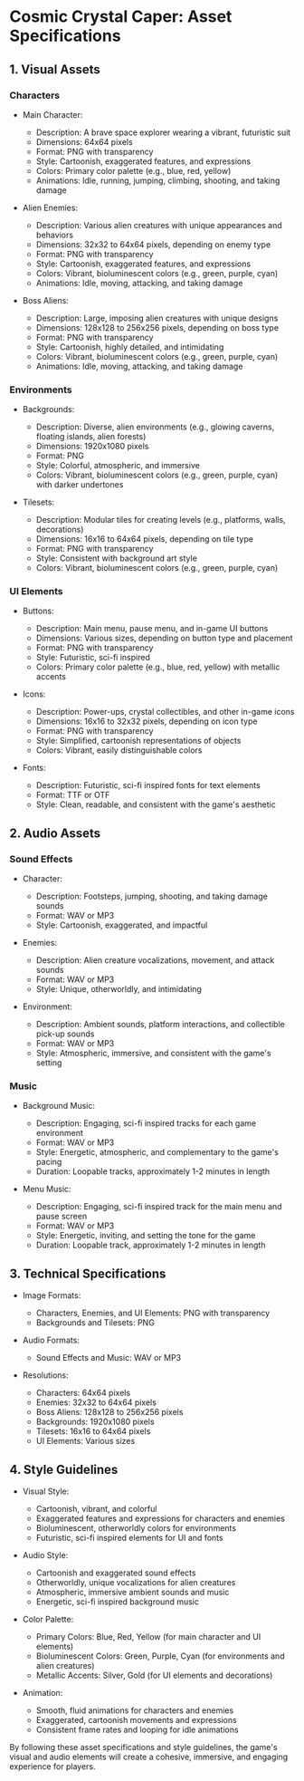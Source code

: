 # Cosmic Crystal Caper: Asset Specifications

## 1. Visual Assets

### Characters
- Main Character:
  - Description: A brave space explorer wearing a vibrant, futuristic suit
  - Dimensions: 64x64 pixels
  - Format: PNG with transparency
  - Style: Cartoonish, exaggerated features, and expressions
  - Colors: Primary color palette (e.g., blue, red, yellow)
  - Animations: Idle, running, jumping, climbing, shooting, and taking damage

- Alien Enemies:
  - Description: Various alien creatures with unique appearances and behaviors
  - Dimensions: 32x32 to 64x64 pixels, depending on enemy type
  - Format: PNG with transparency
  - Style: Cartoonish, exaggerated features, and expressions
  - Colors: Vibrant, bioluminescent colors (e.g., green, purple, cyan)
  - Animations: Idle, moving, attacking, and taking damage

- Boss Aliens:
  - Description: Large, imposing alien creatures with unique designs
  - Dimensions: 128x128 to 256x256 pixels, depending on boss type
  - Format: PNG with transparency
  - Style: Cartoonish, highly detailed, and intimidating
  - Colors: Vibrant, bioluminescent colors (e.g., green, purple, cyan)
  - Animations: Idle, moving, attacking, and taking damage

### Environments
- Backgrounds:
  - Description: Diverse, alien environments (e.g., glowing caverns, floating islands, alien forests)
  - Dimensions: 1920x1080 pixels
  - Format: PNG
  - Style: Colorful, atmospheric, and immersive
  - Colors: Vibrant, bioluminescent colors (e.g., green, purple, cyan) with darker undertones

- Tilesets:
  - Description: Modular tiles for creating levels (e.g., platforms, walls, decorations)
  - Dimensions: 16x16 to 64x64 pixels, depending on tile type
  - Format: PNG with transparency
  - Style: Consistent with background art style
  - Colors: Vibrant, bioluminescent colors (e.g., green, purple, cyan)

### UI Elements
- Buttons:
  - Description: Main menu, pause menu, and in-game UI buttons
  - Dimensions: Various sizes, depending on button type and placement
  - Format: PNG with transparency
  - Style: Futuristic, sci-fi inspired
  - Colors: Primary color palette (e.g., blue, red, yellow) with metallic accents

- Icons:
  - Description: Power-ups, crystal collectibles, and other in-game icons
  - Dimensions: 16x16 to 32x32 pixels, depending on icon type
  - Format: PNG with transparency
  - Style: Simplified, cartoonish representations of objects
  - Colors: Vibrant, easily distinguishable colors

- Fonts:
  - Description: Futuristic, sci-fi inspired fonts for text elements
  - Format: TTF or OTF
  - Style: Clean, readable, and consistent with the game's aesthetic

## 2. Audio Assets

### Sound Effects
- Character:
  - Description: Footsteps, jumping, shooting, and taking damage sounds
  - Format: WAV or MP3
  - Style: Cartoonish, exaggerated, and impactful

- Enemies:
  - Description: Alien creature vocalizations, movement, and attack sounds
  - Format: WAV or MP3
  - Style: Unique, otherworldly, and intimidating

- Environment:
  - Description: Ambient sounds, platform interactions, and collectible pick-up sounds
  - Format: WAV or MP3
  - Style: Atmospheric, immersive, and consistent with the game's setting

### Music
- Background Music:
  - Description: Engaging, sci-fi inspired tracks for each game environment
  - Format: WAV or MP3
  - Style: Energetic, atmospheric, and complementary to the game's pacing
  - Duration: Loopable tracks, approximately 1-2 minutes in length

- Menu Music:
  - Description: Engaging, sci-fi inspired track for the main menu and pause screen
  - Format: WAV or MP3
  - Style: Energetic, inviting, and setting the tone for the game
  - Duration: Loopable track, approximately 1-2 minutes in length

## 3. Technical Specifications

- Image Formats:
  - Characters, Enemies, and UI Elements: PNG with transparency
  - Backgrounds and Tilesets: PNG

- Audio Formats:
  - Sound Effects and Music: WAV or MP3

- Resolutions:
  - Characters: 64x64 pixels
  - Enemies: 32x32 to 64x64 pixels
  - Boss Aliens: 128x128 to 256x256 pixels
  - Backgrounds: 1920x1080 pixels
  - Tilesets: 16x16 to 64x64 pixels
  - UI Elements: Various sizes

## 4. Style Guidelines

- Visual Style:
  - Cartoonish, vibrant, and colorful
  - Exaggerated features and expressions for characters and enemies
  - Bioluminescent, otherworldly colors for environments
  - Futuristic, sci-fi inspired elements for UI and fonts

- Audio Style:
  - Cartoonish and exaggerated sound effects
  - Otherworldly, unique vocalizations for alien creatures
  - Atmospheric, immersive ambient sounds and music
  - Energetic, sci-fi inspired background music

- Color Palette:
  - Primary Colors: Blue, Red, Yellow (for main character and UI elements)
  - Bioluminescent Colors: Green, Purple, Cyan (for environments and alien creatures)
  - Metallic Accents: Silver, Gold (for UI elements and decorations)

- Animation:
  - Smooth, fluid animations for characters and enemies
  - Exaggerated, cartoonish movements and expressions
  - Consistent frame rates and looping for idle animations

By following these asset specifications and style guidelines, the game's visual and audio elements will create a cohesive, immersive, and engaging experience for players.
